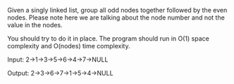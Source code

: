 Given a singly linked list, group all odd nodes together followed by the even nodes. 
Please note here we are talking about the node number and not the value in the nodes.


You should try to do it in place. The program should run in O(1) space complexity and O(nodes) time complexity.

Input: 2->1->3->5->6->4->7->NULL

Output: 2->3->6->7->1->5->4->NULL
